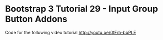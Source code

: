 Bootstrap 3 Tutorial 29 - Input Group Button Addons
===================================================

Code for the following video tutorial http://youtu.be/0tFrh-bbPLE
